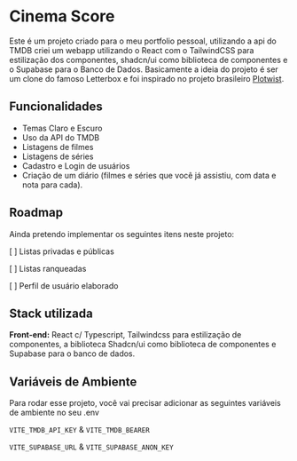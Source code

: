 
# Cinema Score

Este é um projeto criado para o meu portfolio pessoal, utilizando a api do TMDB criei um webapp utilizando o React com o TailwindCSS para estilização dos componentes, shadcn/ui como biblioteca de componentes e o Supabase para o Banco de Dados. Basicamente a ideia do projeto é ser um clone do famoso Letterbox e foi inspirado no projeto brasileiro [Plotwist](https://plotwist.app/pt-BR/home). 

## Funcionalidades

- Temas Claro e Escuro
- Uso da API do TMDB
- Listagens de filmes
- Listagens de séries
- Cadastro e Login de usuários
- Criação de um diário (filmes e séries que você já assistiu, com data e nota para cada).


## Roadmap

Ainda pretendo implementar os seguintes itens neste projeto:

[ ]  Listas privadas e públicas

[ ]  Listas ranqueadas

[ ]  Perfil de usuário elaborado

## Stack utilizada

**Front-end:** React c/ Typescript, Tailwindcss para estilização de componentes, a biblioteca Shadcn/ui como biblioteca de componentes e Supabase para o banco de dados.

## Variáveis de Ambiente

Para rodar esse projeto, você vai precisar adicionar as seguintes variáveis de ambiente no seu .env

`VITE_TMDB_API_KEY`
&
`VITE_TMDB_BEARER`

`VITE_SUPABASE_URL`
&
`VITE_SUPABASE_ANON_KEY`
